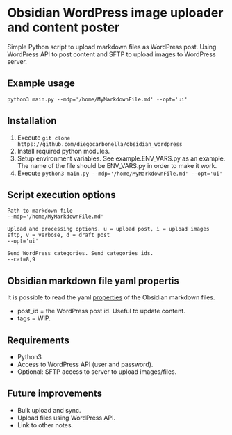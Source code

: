 # Obsidian WordPress image uploader and content poster

Simple Python script to upload markdown files as WordPress post. 
Using WordPress API to post content and SFTP to upload images to WordPress server.

## Example usage

``python3 main.py --mdp='/home/MyMarkdownFile.md' --opt='ui'``

## Installation

1. Execute ``git clone https://github.com/diegocarbonella/obsidian_wordpress``
2. Install required python modules.
3. Setup environment variables. See example.ENV_VARS.py as an example. The name of the file should be ENV_VARS.py in order to make it work.
4. Execute ``python3 main.py --mdp='/home/MyMarkdownFile.md' --opt='ui'``

## Script execution options

```
Path to markdown file
--mdp='/home/MyMarkdownFile.md'

Upload and processing options. u = upload post, i = upload images sftp, v = verbose, d = draft post
--opt='ui'

Send WordPress categories. Send categories ids.
--cat=8,9
```

## Obsidian markdown file yaml propertis

It is possible to read the yaml [properties](https://help.obsidian.md/Editing+and+formatting/Properties) of the Obsidian markdown files.
- post_id = the WordPress post id. Useful to update content.
- tags = WIP. 

## Requirements 

- Python3 
- Access to WordPress API (user and password).
- Optional: SFTP access to server to upload images/files.

## Future improvements

- Bulk upload and sync.
- Upload files using WordPress API. 
- Link to other notes.